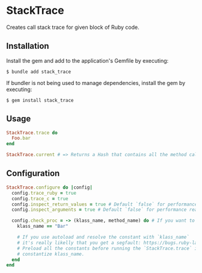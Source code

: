 # StackTrace

Creates call stack trace for given block of Ruby code.

## Installation

Install the gem and add to the application's Gemfile by executing:

    $ bundle add stack_trace

If bundler is not being used to manage dependencies, install the gem by executing:

    $ gem install stack_trace

## Usage

```ruby
StackTrace.trace do
  Foo.bar
end

StackTrace.current # => Returns a Hash that contains all the method calls and exception information.
```

## Configuration

```ruby
StackTrace.configure do |config|
  config.trace_ruby = true
  config.trace_c = true
  config.inspect_return_values = true # Default `false` for performance reasons
  config.inspect_arguments = true # Default `false` for performance reasons

  config.check_proc = -> (klass_name, method_name) do # If you want to limit the tracing for a set of classes
    klass_name == "Bar"

    # If you use autoload and resolve the constant with `klass_name`
    # it's really likelly that you get a segfault: https://bugs.ruby-lang.org/issues/18120.
    # Preload all the constants before running the `StackTrace.trace` if you want to
    # constantize klass_name.
  end
end
```
